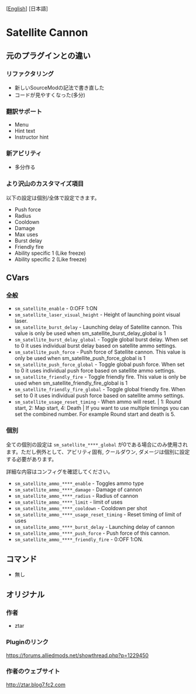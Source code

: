 [[English](/README.md)] [日本語]

# Satellite Cannon

## 元のプラグインとの違い

### リファクタリング

- 新しいSourceModの記法で書き直した
- コードが見やすくなった(多分)

### 翻訳サポート

- Menu
- Hint text
- Instructor hint

### 新アビリティ

- 多分作る

### より沢山のカスタマイズ項目

以下の設定は個別/全体で設定できます。

- Push force
- Radius
- Cooldown
- Damage
- Max uses
- Burst delay
- Friendly fire
- Ability specific 1 (Like freeze)
- Ability specific 2 (Like freeze)

## CVars

### 全般

- `sm_satellite_enable` - 0:OFF 1:ON
- `sm_satellite_laser_visual_height` - Height of launching point visual laser.
- `sm_satellite_burst_delay` - Launching delay of Satellite cannon. This value is only be used when sm_satellite_burst_delay_global is 1
- `sm_satellite_burst_delay_global` - Toggle global burst delay. When set to 0 it uses individual burst delay based on satellite ammo settings.
- `sm_satellite_push_force` - Push force of Satellite cannon. This value is only be used when sm_satellite_push_force_global is 1
- `sm_satellite_push_force_global` - Toggle global push force. When set to 0 it uses individual push force based on satellite ammo settings.
- `sm_satellite_friendly_fire` - Toggle friendly fire. This value is only be used when sm_satellite_friendly_fire_global is 1
- `sm_satellite_friendly_fire_global` - Toggle global friendly fire. When set to 0 it uses individual push force based on satellite ammo settings.
- `sm_satellite_usage_reset_timing` - When ammo will reset. | 1: Round start, 2: Map start, 4: Death | If you want to use multiple timings you can set the combined number. For example Round start and death is 5.

### 個別

全ての個別の設定は `sm_satellite_****_global` が0である場合にのみ使用されます。ただし例外として、アビリティ固有, クールダウン, ダメージは個別に設定する必要があります。

詳細な内容はコンフィグを確認してください。

- `sm_satellite_ammo_****_enable` - Toggles ammo type
- `sm_satellite_ammo_****_damage` - Damage of cannon
- `sm_satellite_ammo_****_radius` - Radius of cannon
- `sm_satellite_ammo_****_limit` - limit of uses
- `sm_satellite_ammo_****_cooldown` - Cooldown per shot
- `sm_satellite_ammo_****_usage_reset_timing` - Reset timing of limit of uses
- `sm_satellite_ammo_****_burst_delay` - Launching delay of cannon
- `sm_satellite_ammo_****_push_force` - Push force of this cannon.
- `sm_satellite_ammo_****_friendly_fire` - 0:OFF 1:ON.

## コマンド

- 無し

## オリジナル

### 作者
- ztar

### Pluginのリンク

https://forums.alliedmods.net/showthread.php?p=1229450


### 作者のウェブサイト

http://ztar.blog7.fc2.com